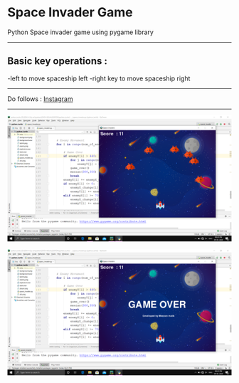 # Space Invader Game
Python Space invader game using pygame library

---
## Basic key operations :

-left to move spaceship left
-right key to move spaceship right

---
Do follows :
[Instagram](https://instagram.com/meezan_malikh/)

---
!["screenshots"](readme_images/image1.png)

!["screenshots"](readme_images/image3.png)
